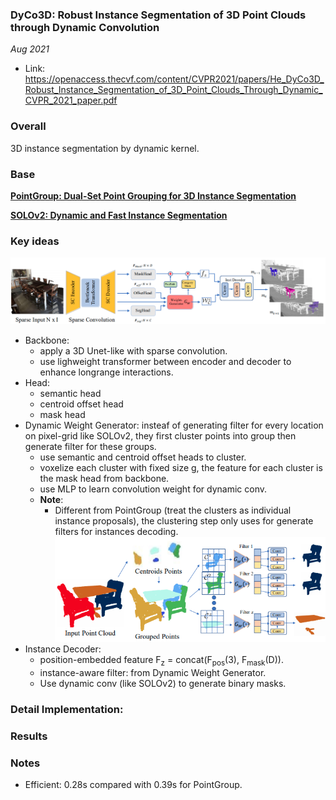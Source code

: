 ### DyCo3D: Robust Instance Segmentation of 3D Point Clouds through Dynamic Convolution

_Aug 2021_

- Link: https://openaccess.thecvf.com/content/CVPR2021/papers/He_DyCo3D_Robust_Instance_Segmentation_of_3D_Point_Clouds_Through_Dynamic_CVPR_2021_paper.pdf

### Overall

3D instance segmentation by dynamic kernel.

### Base
[**PointGroup: Dual-Set Point Grouping for 3D Instance Segmentation**](https://openaccess.thecvf.com/content_CVPR_2020/papers/Jiang_PointGroup_Dual-Set_Point_Grouping_for_3D_Instance_Segmentation_CVPR_2020_paper.pdf)

[**SOLOv2: Dynamic and Fast Instance Segmentation**](https://arxiv.org/pdf/2003.10152.pdf)


### Key ideas
![](images/dyco3d_arch.png?raw=true)
- Backbone: 
    * apply a 3D Unet-like with sparse convolution.
    * use lighweight transformer between encoder and decoder to enhance longrange interactions.
- Head:
    * semantic head
    * centroid offset head
    * mask head
- Dynamic Weight Generator: insteaf of generating filter for every location on pixel-grid like SOLOv2, they first cluster points into group then generate filter for these groups.
    * use semantic and centroid offset heads to cluster.
    * voxelize each cluster with fixed size g, the feature for each cluster is the mask head from backbone.
    * use MLP to learn convolution weight for dynamic conv.
    * **Note**:
        * Different from PointGroup (treat the clusters as individual instance proposals), the clustering step only uses for generate filters for instances decoding.
    ![](images/dyco3d_dynamicconv.png?raw=true)
- Instance Decoder:
    * position-embedded feature F<sub>z</sub> = concat(F<sub>pos</sub>(3), F<sub>mask</sub>(D)).
    * instance-aware filter: from Dynamic Weight Generator.
    * Use dynamic conv (like SOLOv2) to generate binary masks.

### Detail Implementation:


### Results


### Notes
- Efficient: 0.28s compared with 0.39s for PointGroup.